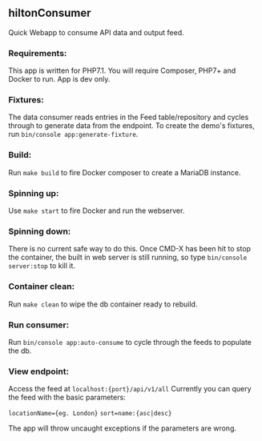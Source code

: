 ## hiltonConsumer

Quick Webapp to consume API data and output feed.

### Requirements:
This app is written for PHP7.1.
You will require Composer, PHP7+ and Docker to run. App is dev only.

### Fixtures:
The data consumer reads entries in the Feed table/repository and cycles through to generate data from the
endpoint. To create the demo's fixtures, run `bin/console app:generate-fixture`.

### Build:
Run `make build` to fire Docker composer to create a MariaDB instance.

### Spinning up:
Use `make start` to fire Docker and run the webserver.

### Spinning down:
There is no current safe way to do this. Once CMD-X has been hit to stop the container, the
built in web server is still running, so type `bin/console server:stop` to kill it.

### Container clean:
Run `make clean` to wipe the db container ready to rebuild.

### Run consumer:
Run `bin/console app:auto-consume` to cycle through the feeds to populate the db.

### View endpoint:
Access the feed at `localhost:{port}/api/v1/all`
Currently you can query the feed with the basic parameters:

```` locationName={eg. London} ````
```` sort=name:{asc|desc} ````

The app will throw uncaught exceptions if the parameters are wrong.